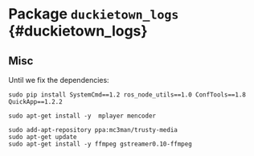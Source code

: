 # Package `duckietown_logs` {#duckietown_logs}

<move-here src='#duckietown_logs-autogenerated'/>

## Misc

Until we fix the dependencies:

    sudo pip install SystemCmd==1.2 ros_node_utils==1.0 ConfTools==1.8 QuickApp==1.2.2

    sudo apt-get install -y  mplayer mencoder

    sudo add-apt-repository ppa:mc3man/trusty-media
    sudo apt-get update
    sudo apt-get install -y ffmpeg gstreamer0.10-ffmpeg
